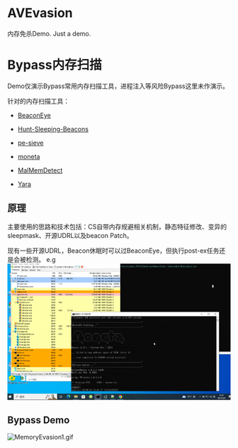 # AVEvasion

内存免杀Demo. Just a demo.



# Bypass内存扫描

Demo仅演示Bypass常用内存扫描工具，进程注入等风险Bypass这里未作演示。


针对的内存扫描工具：
- [BeaconEye](https://github.com/CCob/BeaconEye)

- [Hunt-Sleeping-Beacons](https://github.com/thefLink/Hunt-Sleeping-Beacons)

- [pe-sieve](https://github.com/hasherezade/pe-sieve)

- [moneta](https://github.com/forrest-orr/moneta)

- [MalMemDetect](https://github.com/waldo-irc/MalMemDetect)

- [Yara](https://github.com/virustotal/yara)

  

## 原理
主要使用的思路和技术包括：CS自带内存规避相关机制，静态特征修改、变异的sleepmask、开源UDRL以及beacon Patch。

现有一些开源UDRL，Beacon休眠时可以过BeaconEye，但执行post-ex任务还是会被检测。
e.g
![UDRL_BeaconEye.gif](resources/F160C62AFF74389D8070D0637B8B3028.gif)


## Bypass Demo
![MemoryEvasion1.gif](resources/71B781FC3839DCFE70BD4BF0DFF21E8B.gif)
